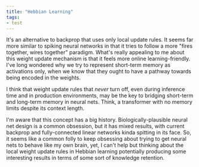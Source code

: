 ```yaml
---
title: "Hebbian Learning"
tags:
- test
---
```



It's an alternative to backprop that uses only local update rules. It seems far more similar to spiking neural networks in that it tries to follow a more "fires together, wires together" paradigm. What's really appealing to me about this weight update mechanism is that it feels more online learning-friendly. I've long wondered why we try to represent short-term memory as activations only, when we know that they ought to have a pathway towards being encoded in the weights. 

I think that weight update rules that *never* turn off, even during inference time and in production environments, may be the key to bridging short-term and long-term memory in neural nets. Think, a transformer with no memory limits despite its context length.

I'm aware that this concept has a big history. Biologically-plausible neural net design is a common obsession, but it has mixed results, with current backprop and fully-connected linear networks kinda spitting in its face. So, it seems like a common folly to keep obsessing about trying to get neural nets to behave like my own brain, yet, I can't help but thinking about the local weight update rules in Hebbian learning potentially producing some interesting results in terms of some sort of knowledge retention.
